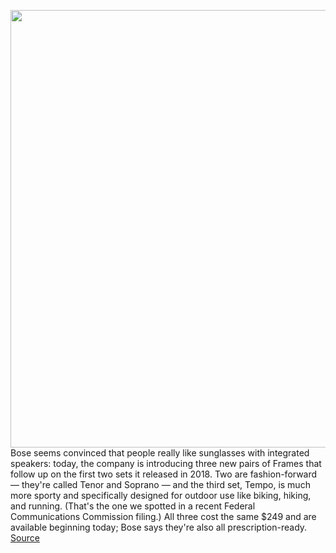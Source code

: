 <img src='https://cdn.vox-cdn.com/thumbor/4v2yqMobLoCbK3R5v4wvWwXwa3k=/0x0:2040x2040/1200x800/filters:focal(1228x550:1554x876)/cdn.vox-cdn.com/uploads/chorus_image/image/67381945/Tenor1.0.0.jpg' width='700px' /><br/>
Bose seems convinced that people really like sunglasses with integrated speakers: today, the company is introducing three new pairs of Frames that follow up on the first two sets it released in 2018. Two are fashion-forward — they're called Tenor and Soprano — and the third set, Tempo, is much more sporty and specifically designed for outdoor use like biking, hiking, and running. (That's the one we spotted in a recent Federal Communications Commission filing.) All three cost the same $249 and are available beginning today; Bose says they're also all prescription-ready.
<a href='https://www.theverge.com/2020/9/10/21429753/bose-frames-tenor-soprano-tempo-audio-sunglasses-announced-price'> Source <a/>